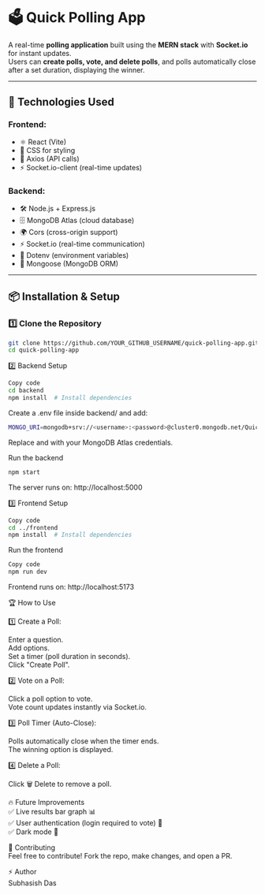 # 🗳️ Quick Polling App

A real-time **polling application** built using the **MERN stack** with **Socket.io** for instant updates.  
Users can **create polls, vote, and delete polls**, and polls automatically close after a set duration, displaying the winner.

---

## 🚀 **Technologies Used**
### **Frontend:**
- ⚛️ React (Vite)
- 🎨 CSS for styling
- 🔌 Axios (API calls)
- ⚡ Socket.io-client (real-time updates)

### **Backend:**
- 🛠️ Node.js + Express.js
- 🗄️ MongoDB Atlas (cloud database)
- 🌍 Cors (cross-origin support)
- ⚡ Socket.io (real-time communication)
- 🛑 Dotenv (environment variables)
- 🔄 Mongoose (MongoDB ORM)

---

## 📦 **Installation & Setup**</br>

### 1️⃣ **Clone the Repository**
```bash
git clone https://github.com/YOUR_GITHUB_USERNAME/quick-polling-app.git
cd quick-polling-app
```
2️⃣ Backend Setup </br>

```bash
Copy code
cd backend
npm install  # Install dependencies
```
Create a .env file inside backend/ and add:

```bash
MONGO_URI=mongodb+srv://<username>:<password>@cluster0.mongodb.net/QuickPollingDB?retryWrites=true&w=majority
```
Replace <username> and <password> with your MongoDB Atlas credentials.


Run the backend

```bash
npm start
```
The server runs on: http://localhost:5000

3️⃣ Frontend Setup
```bash
Copy code
cd ../frontend
npm install  # Install dependencies
```

Run the frontend
```bash
Copy code
npm run dev
```

Frontend runs on: http://localhost:5173

🏆 How to Use </br>

1️⃣ Create a Poll:

Enter a question. </br>
Add options. </br>
Set a timer (poll duration in seconds).</br>
Click "Create Poll".</br>

2️⃣ Vote on a Poll:</br>

Click a poll option to vote.</br>
Vote count updates instantly via Socket.io.</br>

3️⃣ Poll Timer (Auto-Close):</br>

Polls automatically close when the timer ends.</br>
The winning option is displayed.</br>

4️⃣ Delete a Poll:</br>

Click 🗑️ Delete to remove a poll.</br>


🔥 Future Improvements</br>
✅ Live results bar graph 📊</br>
✅ User authentication (login required to vote) 🔑</br>
✅ Dark mode 🌙</br>

📝 Contributing</br>
Feel free to contribute! Fork the repo, make changes, and open a PR.</br>

⚡ Author</br>
Subhasish Das</br>
